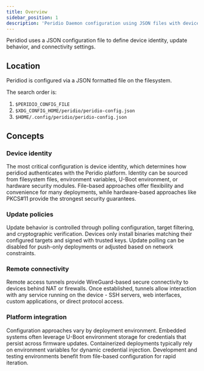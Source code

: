 ```yaml
---
title: Overview
sidebar_position: 1
description: 'Peridio Daemon configuration using JSON files with device identity, update policies, and platform connectivity settings.'
---
```


Peridiod uses a JSON configuration file to define device identity, update behavior, and connectivity settings.

## Location

Peridiod is configured via a JSON formatted file on the filesystem.

The search order is:

1. `$PERIDIO_CONFIG_FILE`
2. `$XDG_CONFIG_HOME/peridio/peridio-config.json`
3. `$HOME/.config/peridio/peridio-config.json`

## Concepts

### Device identity

The most critical configuration is device identity, which determines how peridiod authenticates with the Peridio platform. Identity can be sourced from filesystem files, environment variables, U-Boot environment, or hardware security modules. File-based approaches offer flexibility and convenience for many deployments, while hardware-based approaches like PKCS#11 provide the strongest security guarantees.

### Update policies

Update behavior is controlled through polling configuration, target filtering, and cryptographic verification. Devices only install binaries matching their configured targets and signed with trusted keys. Update polling can be disabled for push-only deployments or adjusted based on network constraints.

### Remote connectivity

Remote access tunnels provide WireGuard-based secure connectivity to devices behind NAT or firewalls. Once established, tunnels allow interaction with any service running on the device - SSH servers, web interfaces, custom applications, or direct protocol access.

### Platform integration

Configuration approaches vary by deployment environment. Embedded systems often leverage U-Boot environment storage for credentials that persist across firmware updates. Containerized deployments typically rely on environment variables for dynamic credential injection. Development and testing environments benefit from file-based configuration for rapid iteration.
